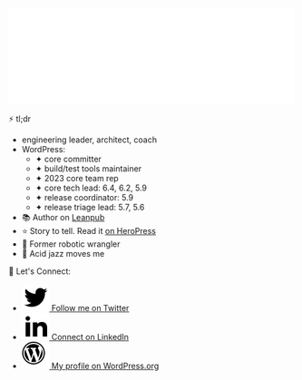 ![Hello, I'm Tonya](assets/header.svg)

⚡ tl;dr

- engineering leader, architect, coach
- WordPress:
   - ✦ core committer
   - ✦ build/test tools maintainer
   - ✦ 2023 core team rep
   - ✦ core tech lead: 6.4, 6.2, 5.9
   - ✦ release coordinator: 5.9
   - ✦ release triage lead: 5.7, 5.6
- 📚 Author on [Leanpub](https://leanpub.com/u/hellofromtonya)
- ⭐️ Story to tell. Read it [on HeroPress](https://heropress.com/essays/finding-your-purpose-in-life/)
- 🤖 Former robotic wrangler
- 🎷 Acid jazz moves me

💬 Let's Connect:

- <a href="https://twitter.com/hellofromTonya">![Twitter](assets/twitter.svg) Follow me on Twitter</a>
- <a href="https://www.linkedin.com/in/hellofromtonya/">![LinkedIn](assets/linkedin.svg) Connect on LinkedIn</a>
- <a href="https://profiles.wordpress.org/hellofromtonya/" alt="Tonya Mork's WordPress profile">![WordPress](assets/wordpress.svg) My profile on WordPress.org</a>
